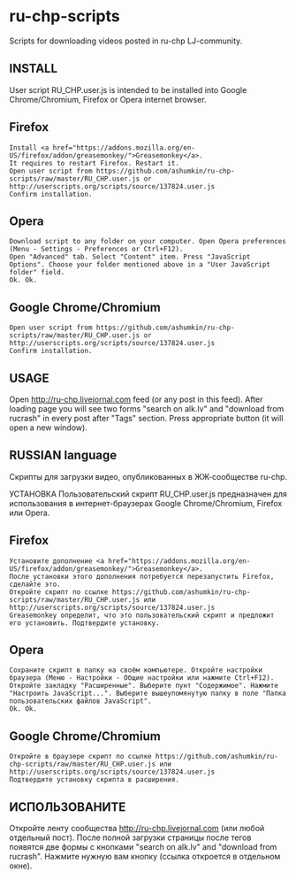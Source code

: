 ru-chp-scripts
==============

Scripts for downloading videos posted in ru-chp LJ-community.

INSTALL
----------
User script RU\_CHP.user.js is intended to be installed into Google Chrome/Chromium,
Firefox or Opera internet browser.

Firefox
-----
	Install <a href="https://addons.mozilla.org/en-US/firefox/addon/greasemonkey/">Greasemonkey</a>.
	It requires to restart Firefox. Restart it.
	Open user script from https://github.com/ashumkin/ru-chp-scripts/raw/master/RU_CHP.user.js or http://userscripts.org/scripts/source/137824.user.js
	Confirm installation.

Opera
-----
	Download script to any folder on your computer. Open Opera preferences (Menu - Settings - Preferences or Ctrl+F12).
	Open "Advanced" tab. Select "Content" item. Press "JavaScript Options". Choose your folder mentioned above in a "User JavaScript folder" field.
	Ok. Ok.

Google Chrome/Chromium
-----
	Open user script from https://github.com/ashumkin/ru-chp-scripts/raw/master/RU_CHP.user.js or http://userscripts.org/scripts/source/137824.user.js
	Confirm installation.

USAGE
----------
Open http://ru-chp.livejornal.com feed (or any post in this feed).
After loading page you will see two forms "search on alk.lv" and "download from rucrash" in every post after "Tags" section.
Press appropriate button (it will open a new window).

RUSSIAN language
---------
Скрипты для загрузки видео, опубликованных в ЖЖ-сообществе ru-chp.

УСТАНОВКА
Пользовательский скрипт RU\_CHP.user.js предназначен для использования в интернет-браузерах Google Chrome/Chromium,
Firefox или Opera.

Firefox
-----
	Установите дополнение <a href="https://addons.mozilla.org/en-US/firefox/addon/greasemonkey/">Greasemonkey</a>.
	После установки этого дополнения потребуется перезапустить Firefox, сделайте это.
	Откройте скрипт по ссылке https://github.com/ashumkin/ru-chp-scripts/raw/master/RU_CHP.user.js или http://userscripts.org/scripts/source/137824.user.js
	Greasemonkey определит, что это пользовательский скрипт и предложит его установить. Подтвердите установку.

Opera
-----
	Сохраните скрипт в папку на своём компьютере. Откройте настройки браузера (Меню - Настройки - Общие настройки или нажмите Ctrl+F12).
	Откройте закладку "Расширенные". Выберите пунт "Содержимое". Нажмите "Настроить JavaScript...". Выберите вышеупомянутую папку в поле "Папка пользовательских файлов JavaScript".
	Ok. Ok.

Google Chrome/Chromium
-----
	Откройте в браузере скрипт по ссылке https://github.com/ashumkin/ru-chp-scripts/raw/master/RU_CHP.user.js или http://userscripts.org/scripts/source/137824.user.js
	Подтвердите установку скрипта в расширения.

ИСПОЛЬЗОВАНИТЕ
----------
Откройте ленту сообщества http://ru-chp.livejornal.com (или любой отдельный пост).
После полной загрузки страницы после тегов появятся две формы с кнопками "search on alk.lv" and "download from rucrash".
Нажмите нужную вам кнопку (ссылка откроется в отдельном окне).
